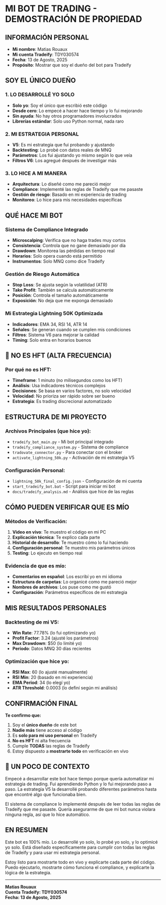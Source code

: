 # **MI BOT DE TRADING - DEMOSTRACIÓN DE PROPIEDAD**

## **INFORMACIÓN PERSONAL**
- **Mi nombre**: Matias Rouaux
- **Mi cuenta Tradeify**: TDY030574
- **Fecha**: 13 de Agosto, 2025
- **Propósito**: Mostrar que soy el dueño del bot para Tradeify

## **SOY EL ÚNICO DUEÑO**

### **1. LO DESARROLLÉ YO SOLO**
- **Solo yo**: Soy el único que escribió este código
- **Desde cero**: Lo empecé a hacer hace tiempo y lo fui mejorando
- **Sin ayuda**: No hay otros programadores involucrados
- **Librerías estándar**: Solo uso Python normal, nada raro

### **2. MI ESTRATEGIA PERSONAL**
- **V5**: Es mi estrategia que fui probando y ajustando
- **Backtesting**: Lo probé con datos reales de MNQ
- **Parámetros**: Los fui ajustando yo mismo según lo que veía
- **Filtros V6**: Los agregué después de investigar más

### **3. LO HICE A MI MANERA**
- **Arquitectura**: Lo diseñé como me pareció mejor
- **Compliance**: Implementé las reglas de Tradeify que me pasaste
- **Gestión de riesgo**: Basado en mi experiencia de trading
- **Monitoreo**: Lo hice para mis necesidades específicas

## **QUÉ HACE MI BOT**

### **Sistema de Compliance Integrado**
- **Microscalping**: Verifica que no haga trades muy cortos
- **Consistencia**: Controla que no gane demasiado por día
- **Drawdown**: Monitorea las pérdidas en tiempo real
- **Horarios**: Solo opera cuando está permitido
- **Instrumentos**: Solo MNQ como dice Tradeify

### **Gestión de Riesgo Automática**
- **Stop Loss**: Se ajusta según la volatilidad (ATR)
- **Take Profit**: También se calcula automáticamente
- **Posición**: Controla el tamaño automáticamente
- **Exposición**: No deja que me exponga demasiado

### **Mi Estrategia Lightning 50K Optimizada**
- **Indicadores**: EMA 34, RSI 14, ATR 14
- **Señales**: Se generan cuando se cumplen mis condiciones
- **Filtros**: Sistema V6 para mejorar la calidad
- **Timing**: Solo entra en horarios buenos

## 🚫 **NO ES HFT (ALTA FRECUENCIA)**

### **Por qué no es HFT:**
- **Timeframe**: 1 minuto (no milisegundos como los HFT)
- **Análisis**: Usa indicadores técnicos complejos
- **Decisiones**: Se basa en varios factores, no solo velocidad
- **Velocidad**: No prioriza ser rápido sobre ser bueno
- **Estrategia**: Es trading discrecional automatizado

## **ESTRUCTURA DE MI PROYECTO**

### **Archivos Principales (que hice yo):**
- `tradeify_bot_main.py` - Mi bot principal integrado
- `tradeify_compliance_system.py` - Sistema de compliance
- `tradovate_connector.py` - Para conectar con el broker
- `activate_lightning_50k.py` - Activación de mi estrategia V5

### **Configuración Personal:**
- `lightning_50k_final_config.json` - Configuración de mi cuenta
- `start_tradeify_bot.bat` - Script para iniciar mi bot
- `docs/tradeify_analysis.md` - Análisis que hice de las reglas

## **CÓMO PUEDEN VERIFICAR QUE ES MÍO**

### **Métodos de Verificación:**
1. **Video en vivo**: Te muestro el código en mi PC
2. **Explicación técnica**: Te explico cada parte
3. **Historial de desarrollo**: Te muestro cómo lo fui haciendo
4. **Configuración personal**: Te muestro mis parámetros únicos
5. **Testing**: Lo ejecuto en tiempo real

### **Evidencia de que es mío:**
- **Comentarios en español**: Los escribí yo en mi idioma
- **Estructura de carpetas**: Lo organicé como me pareció mejor
- **Nombres de archivos**: Los puse como me gustó
- **Configuración**: Parámetros específicos de mi estrategia

## **MIS RESULTADOS PERSONALES**

### **Backtesting de mi V5:**
- **Win Rate**: 77.78% (lo fui optimizando yo)
- **Profit Factor**: 3.24 (ajusté los parámetros)
- **Max Drawdown**: $50 (lo limité yo)
- **Período**: Datos MNQ 30 días recientes

### **Optimización que hice yo:**
- **RSI Max**: 60 (lo ajusté manualmente)
- **RSI Min**: 20 (basado en mi experiencia)
- **EMA Period**: 34 (lo elegí yo)
- **ATR Threshold**: 0.0003 (lo definí según mi análisis)

## **CONFIRMACIÓN FINAL**

**Te confirmo que:**
1. Soy el **único dueño** de este bot
2. **Nadie más** tiene acceso al código
3. Es **solo para mi uso personal** en Tradeify
4. **No es HFT** ni alta frecuencia
5. Cumple **TODAS** las reglas de Tradeify
6. Estoy dispuesto a **mostrarte todo** en verificación en vivo

## 💬 **UN POCO DE CONTEXTO**

Empecé a desarrollar este bot hace tiempo porque quería automatizar mi estrategia de trading. Fui aprendiendo Python y lo fui mejorando paso a paso. La estrategia V5 la desarrollé probando diferentes parámetros hasta que encontré algo que funcionaba bien.

El sistema de compliance lo implementé después de leer todas las reglas de Tradeify que me pasaste. Quería asegurarme de que mi bot nunca violara ninguna regla, así que lo hice automático.

## **EN RESUMEN**

Este bot es 100% mío. Lo desarrollé yo solo, lo probé yo solo, y lo optimicé yo solo. Está diseñado específicamente para cumplir con todas las reglas de Tradeify y para usar mi estrategia personal.

Estoy listo para mostrarte todo en vivo y explicarte cada parte del código. Puedo ejecutarlo, mostrarte cómo funciona el compliance, y explicarte la lógica de la estrategia.

---
**Matias Rouaux**  
**Cuenta Tradeify: TDY030574**  
**Fecha: 13 de Agosto, 2025**
